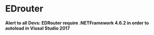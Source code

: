 # EDrouter

#### Alert to all Devs: EDRouter require .NETFramework 4.6.2 in order to autoload in Viusal Studio 2017
